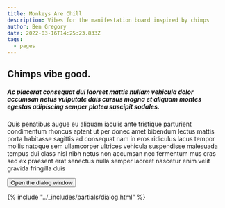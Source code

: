 ```yaml
---
title: Monkeys Are Chill
description: Vibes for the manifestation board inspired by chimps
author: Ben Gregory
date: 2022-03-16T14:25:23.833Z
tags:
  - pages
---
```

## Chimps vibe good.

##### Ac placerat consequat dui laoreet mattis nullam vehicula dolor accumsan netus vulputate duis cursus magna et aliquam montes egestas adipiscing semper platea suscipit sodales.

Quis penatibus augue eu aliquam iaculis ante tristique parturient condimentum rhoncus aptent ut per donec amet bibendum lectus mattis porta habitasse sagittis ad consequat nam in eros ridiculus lacus tempor mollis natoque sem ullamcorper ultrices vehicula suspendisse malesuada tempus dui class nisl nibh netus non accumsan nec fermentum mus cras sed ex praesent erat senectus nulla semper laoreet nascetur enim velit gravida fringilla duis

<button class="link-like" data-a11y-dialog-show="my-dialog">Open the dialog window</button>

{% include "../_includes/partials/dialog.html" %}